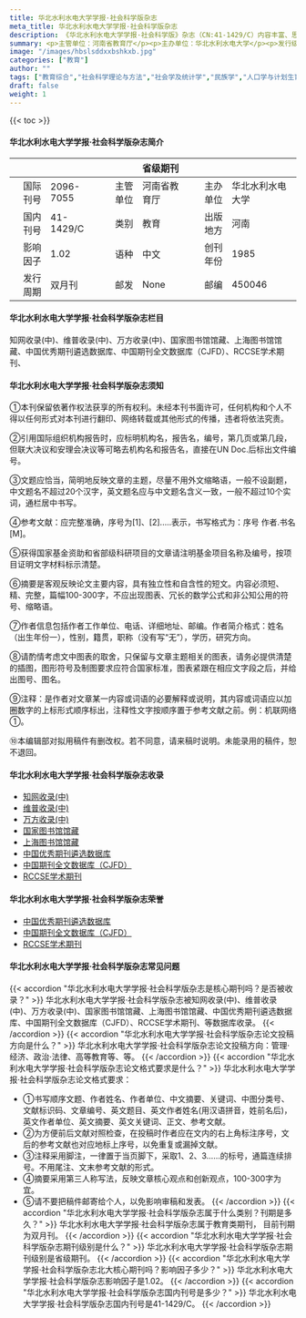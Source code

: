 ```yaml
---
title: 华北水利水电大学学报·社会科学版杂志
meta_title: 华北水利水电大学学报·社会科学版杂志
description: 《华北水利水电大学学报·社会科学版》杂志（CN:41-1429/C）内容丰富、思想健康，1985年创刊，目前以双月刊形式发行，刊物对外积极扩大宣传，致力于提高杂志质量与影响。杂志是一份具有深厚学术底蕴和广泛影响力的学术期刊，旨在推动社会科学领域的学术研究和交流，促进学术进步与社会发展。 该杂志，历经多年的发展与积淀，已逐渐成长为国内社会科学领域的重要学术阵地。其前身为《水利高教研究》和《华北水利水电学院学报（社科版）》，自创刊以来，始终坚守学术质量，严格把控稿件质量，努力吸引高质量论文，为该行业领域的发展建设与科研成果的传播做出了重要贡献。 杂志内容涵盖了水文化研究、管理科学与工程、哲学研究、政治社会学研究、经济学研究、语言文学研究、历史学研究、法学研究、教育学研究等多个领域，为读者提供了丰富的学术资源和研究视角。其中，特色栏目“水文化研究”更是历经十余年的开办历史，以其独特的视角和深入的研究，吸引了众多国内外学者的关注和参与。
summary: <p>主管单位：河南省教育厅</p><p>主办单位：华北水利水电大学</p><p>发行级别：省级期刊</p><p>发行周期：双月刊</p>
image: "/images/hbslsddxxbshkxb.jpg"
categories: ["教育"]
author: ""
tags: ["教育综合","社会科学理论与方法","社会学及统计学","民族学","人口学与计划生育","人才学与劳动科学","教育理论与教育管理","学前教育","初等教育","中等教育","高等教育","职业教育","成人教育与特殊教育","体育",]
draft: false
weight: 1
---
```


{{< toc >}}

#### 华北水利水电大学学报·社会科学版杂志简介
|               |                               |               | 省级期刊        |               |                           |
| ------------: | :---------------------------- | ------------: | :---------------------------- | ------------: | :------------------------ |
| 国际刊号      | 2096-7055   | 主管单位      | 河南省教育厅     | 主办单位      | 华北水利水电大学     |
| 国内刊号      | 41-1429/C        | 类别          | 教育       | 出版地方      | 河南           |
| 影响因子      | 1.02        | 语种          | 中文             | 创刊年份      | 1985    |
| 发行周期      | 双月刊    | 邮发          | None              | 邮编          | 450046      |

#### 华北水利水电大学学报·社会科学版杂志栏目
<span>知网收录(中)</span>、<span>维普收录(中)</span>、<span>万方收录(中)</span>、<span>国家图书馆馆藏</span>、<span>上海图书馆馆藏</span>、<span>中国优秀期刊遴选数据库</span>、<span>中国期刊全文数据库（CJFD）</span>、<span>RCCSE学术期刊</span>、

#### 华北水利水电大学学报·社会科学版杂志须知
<p><p>
	①本刊保留依著作权法获享的所有权利。未经本刊书面许可，任何机构和个人不得以任何形式对本刊进行翻印、网络转载或其他形式的传播，违者将依法究责。
</p><p>
	②引用国际组织机构报告时，应标明机构名，报告名，编号，第几页或第几段，但联大决议和安理会决议等可略去机构名和报告名，直接在UN Doc.后标出文件编号。
</p><p>
	③文题应恰当，简明地反映文章的主题，尽量不用外文缩略语，一般不设副题，中文题名不超过20个汉字，英文题名应与中文题名含义一致，一般不超过10个实词，通栏居中书写。
</p><p>
	④参考文献：应完整准确，序号为[1]、[2].....表示，书写格式为：序号 作者.书名[M]。
</p><p>
	⑤获得国家基金资助和省部级科研项目的文章请注明基金项目名称及编号，按项目证明文字材料标示清楚。
</p><p>
	⑥摘要是客观反映论文主要内容，具有独立性和自含性的短文。内容必须短、精、完整，篇幅100-300字，不应出现图表、冗长的数学公式和非公知公用的符号、缩略语。
</p><p>
	⑦作者信息包括作者工作单位、电话、详细地址、邮编。作者简介格式：姓名（出生年份一），性别，籍贯，职称（没有写“无”），学历，研究方向。
</p><p>
	⑧请酌情考虑文中图表的取舍，只保留与文章主题相关的图表，请务必提供清楚的插图，图形符号及制图要求应符合国家标准，图表紧跟在相应文字段之后，并给出图号、图名。
</p><p>
	⑨注释：是作者对文章某一内容或词语的必要解释或说明，其内容或词语应以加圈数字的上标形式顺序标出，注释性文字按顺序置于参考文献之前。例：机联网络①。
</p><p>
	⑩本编辑部对拟用稿件有删改权。若不同意，请来稿时说明。未能录用的稿件，恕不退回。
</p></p>


#### 华北水利水电大学学报·社会科学版杂志收录
<ul>
    <li class="inline-block">
        <a class="bg-theme-light hover:bg-primary dark:bg-darkmode-theme-light dark:hover:bg-darkmode-primary dark:hover:text-dark m-1 block rounded px-3 py-1 hover:text-white" href="#华北水利水电大学学报·社会科学版杂志收录">
        知网收录(中)
        </a>
    </li>
    <li class="inline-block">
        <a class="bg-theme-light hover:bg-primary dark:bg-darkmode-theme-light dark:hover:bg-darkmode-primary dark:hover:text-dark m-1 block rounded px-3 py-1 hover:text-white" href="#华北水利水电大学学报·社会科学版杂志收录">
        维普收录(中)
        </a>
    </li>
    <li class="inline-block">
        <a class="bg-theme-light hover:bg-primary dark:bg-darkmode-theme-light dark:hover:bg-darkmode-primary dark:hover:text-dark m-1 block rounded px-3 py-1 hover:text-white" href="#华北水利水电大学学报·社会科学版杂志收录">
        万方收录(中)
        </a>
    </li>
    <li class="inline-block">
        <a class="bg-theme-light hover:bg-primary dark:bg-darkmode-theme-light dark:hover:bg-darkmode-primary dark:hover:text-dark m-1 block rounded px-3 py-1 hover:text-white" href="#华北水利水电大学学报·社会科学版杂志收录">
        国家图书馆馆藏
        </a>
    </li>
    <li class="inline-block">
        <a class="bg-theme-light hover:bg-primary dark:bg-darkmode-theme-light dark:hover:bg-darkmode-primary dark:hover:text-dark m-1 block rounded px-3 py-1 hover:text-white" href="#华北水利水电大学学报·社会科学版杂志收录">
        上海图书馆馆藏
        </a>
    </li>
    <li class="inline-block">
        <a class="bg-theme-light hover:bg-primary dark:bg-darkmode-theme-light dark:hover:bg-darkmode-primary dark:hover:text-dark m-1 block rounded px-3 py-1 hover:text-white" href="#华北水利水电大学学报·社会科学版杂志收录">
        中国优秀期刊遴选数据库
        </a>
    </li>
    <li class="inline-block">
        <a class="bg-theme-light hover:bg-primary dark:bg-darkmode-theme-light dark:hover:bg-darkmode-primary dark:hover:text-dark m-1 block rounded px-3 py-1 hover:text-white" href="#华北水利水电大学学报·社会科学版杂志收录">
        中国期刊全文数据库（CJFD）
        </a>
    </li>
    <li class="inline-block">
        <a class="bg-theme-light hover:bg-primary dark:bg-darkmode-theme-light dark:hover:bg-darkmode-primary dark:hover:text-dark m-1 block rounded px-3 py-1 hover:text-white" href="#华北水利水电大学学报·社会科学版杂志收录">
        RCCSE学术期刊
        </a>
    </li>
</ul>



#### 华北水利水电大学学报·社会科学版杂志荣誉
<ul>
    <li class="inline-block">
        <a class="bg-theme-light hover:bg-primary dark:bg-darkmode-theme-light dark:hover:bg-darkmode-primary dark:hover:text-dark m-1 block rounded px-3 py-1 hover:text-white" href="#华北水利水电大学学报·社会科学版杂志荣誉">
        中国优秀期刊遴选数据库
        </a>
    </li>
    <li class="inline-block">
        <a class="bg-theme-light hover:bg-primary dark:bg-darkmode-theme-light dark:hover:bg-darkmode-primary dark:hover:text-dark m-1 block rounded px-3 py-1 hover:text-white" href="#华北水利水电大学学报·社会科学版杂志荣誉">
        中国期刊全文数据库（CJFD）
        </a>
    </li>
    <li class="inline-block">
        <a class="bg-theme-light hover:bg-primary dark:bg-darkmode-theme-light dark:hover:bg-darkmode-primary dark:hover:text-dark m-1 block rounded px-3 py-1 hover:text-white" href="#华北水利水电大学学报·社会科学版杂志荣誉">
        RCCSE学术期刊
        </a>
    </li>
</ul>












#### 华北水利水电大学学报·社会科学版杂志常见问题
{{< accordion "华北水利水电大学学报·社会科学版杂志是核心期刊吗？是否被收录？" >}}
华北水利水电大学学报·社会科学版杂志被知网收录(中)、维普收录(中)、万方收录(中)、国家图书馆馆藏、上海图书馆馆藏、中国优秀期刊遴选数据库、中国期刊全文数据库（CJFD）、RCCSE学术期刊、等数据库收录。
{{< /accordion >}}
{{< accordion "华北水利水电大学学报·社会科学版杂志论文投稿方向是什么？" >}}
华北水利水电大学学报·社会科学版杂志论文投稿方向：管理·经济、政治·法律、高等教育等、等。
{{< /accordion >}}
{{< accordion "华北水利水电大学学报·社会科学版杂志论文格式要求是什么？" >}}
华北水利水电大学学报·社会科学版杂志论文格式要求：
- ①书写顺序文题、作者姓名、作者单位、中文摘要、关键词、中图分类号、文献标识码、文章编号、英文题目、英文作者姓名(用汉语拼音，姓前名后)，英文作者单位、英文摘要、英文关键词、正文、参考文献。
- ②为方便前后文献对照检查，在投稿时作者应在文内的右上角标注序号，文后的参考文献也对应地标上序号，以免重复或漏掉文献。
- ③注释采用脚注，一律置于当页脚下，采取1、2、3……的标号，通篇连续排号。不用尾注、文末参考文献的形式。
- ④摘要采用第三人称写法，反映文章核心观点和创新观点，100-300字为宜。
- ⑤请不要把稿件邮寄给个人，以免影响审稿和发表。
{{< /accordion >}}
{{< accordion "华北水利水电大学学报·社会科学版杂志属于什么类别？刊期是多久？" >}}
华北水利水电大学学报·社会科学版杂志属于教育类期刊， 目前刊期为双月刊。
{{< /accordion >}}
{{< accordion "华北水利水电大学学报·社会科学版杂志期刊级别是什么？" >}}
华北水利水电大学学报·社会科学版杂志期刊级别是省级期刊。
{{< /accordion >}}
{{< accordion "华北水利水电大学学报·社会科学版杂志北大核心期刊吗？影响因子多少？" >}}
华北水利水电大学学报·社会科学版杂志影响因子是1.02。
{{< /accordion >}}
{{< accordion "华北水利水电大学学报·社会科学版杂志国内刊号是多少？" >}}
华北水利水电大学学报·社会科学版杂志国内刊号是41-1429/C。
{{< /accordion >}}